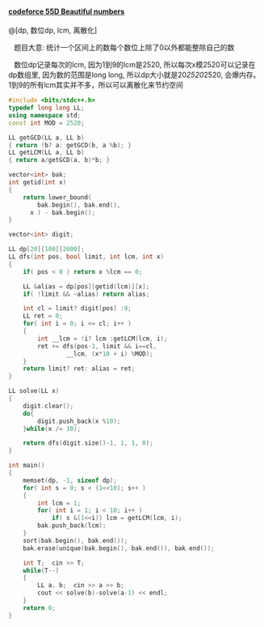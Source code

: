 #### [codeforce 55D Beautiful numbers](http://codeforces.com/problemset/problem/55/D)

@[dp, 数位dp, lcm, 离散化]

&ensp; 题目大意: 统计一个区间上的数每个数位上除了0以外都能整除自己的数

&ensp; 数位dp记录每次的lcm, 因为1到9的lcm是2520, 所以每次x模2520可以记录在dp数组里, 因为数的范围是long long, 所以dp大小就是20*2520*2520, 会爆内存。1到9的所有lcm其实并不多，所以可以离散化来节约空间

```cpp
#include <bits/stdc++.h>
typedef long long LL;
using namespace std;
const int MOD = 2520;

LL getGCD(LL a, LL b)
{ return !b? a: getGCD(b, a %b); }
LL getLCM(LL a, LL b)
{ return a/getGCD(a, b)*b; }

vector<int> bak;
int getid(int x)
{
    return lower_bound(
        bak.begin(), bak.end(),
      x ) - bak.begin();
}

vector<int> digit;

LL dp[20][100][2600];
LL dfs(int pos, bool limit, int lcm, int x)
{
    if( pos < 0 ) return x %lcm == 0;

    LL &alias = dp[pos][getid(lcm)][x];
    if( !limit && ~alias) return alias;

    int cl = limit? digit[pos] :9;
    LL ret = 0;
    for( int i = 0; i <= cl; i++ )
    {
        int __lcm = !i? lcm :getLCM(lcm, i);
        ret += dfs(pos-1, limit && i==cl,
                __lcm, (x*10 + i) %MOD);
    }
    return limit? ret: alias = ret;
}

LL solve(LL x)
{
    digit.clear();
    do{
        digit.push_back(x %10);
    }while(x /= 10);

    return dfs(digit.size()-1, 1, 1, 0);
}

int main()
{
    memset(dp, -1, sizeof dp);
    for( int s = 0; s < (1<<10); s++ )
    {
        int lcm = 1;
        for( int i = 1; i < 10; i++ )
            if( s &(1<<i)) lcm = getLCM(lcm, i);
        bak.push_back(lcm);
    }
    sort(bak.begin(), bak.end());
    bak.erase(unique(bak.begin(), bak.end()), bak.end());

    int T;  cin >> T;
    while(T--)
    {
        LL a, b;  cin >> a >> b;
        cout << solve(b)-solve(a-1) << endl;
    }
    return 0;
}
```